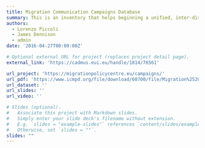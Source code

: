 ```yaml
---
title: Migration Communication Campaigns Database
summary: This is an inventory that helps beginning a unified, inter-disciplinary research agenda on migration communication campaigns (MCCs).
authors:
  - Lorenzo Piccoli
  - James Dennison
  - admin
date: '2016-04-27T00:00:00Z'

# Optional external URL for project (replaces project detail page).
external_link: 'https://cadmus.eui.eu/handle/1814/76561'

url_project: 'https://migrationpolicycentre.eu/campaigns/'
url_pdf: 'https://www.icmpd.org/file/download/60700/file/Migration%2520communication%2520campaigns_EN_v6.pdf'
url_dataset: ''
url_slides: ''
url_video: ''

# Slides (optional).
#   Associate this project with Markdown slides.
#   Simply enter your slide deck's filename without extension.
#   E.g. `slides = "example-slides"` references `content/slides/example-slides.md`.
#   Otherwise, set `slides = ""`.
slides: ""
---
```



